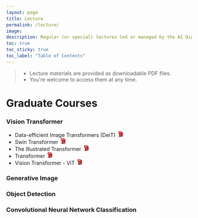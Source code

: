 ```yaml
---
layout: page
title: Lecture
permalink: /lecture/
image: 
description: Regular (or special) lectures led or managed by the AI Digital Twin Lab, Dong-A University of Korea
toc: true
toc_sticky: true
toc_label: "Table of Contents"
---
```


<blockquote style="text-align: left;">
    <ul>
        <li>Lecture materials are provided as downloadable PDF files.</li>
        <li>You're welcome to access them at any time.</li>
    </ul>
</blockquote>

<!-- ########################################### Start Graduate Course ########################################### -->

# Graduate Courses

### Vision Transformer

<ul>
    <li> Data-efficient Image Transformers (DeiT)
        <a href="../lectures/Vision Transformer/DeiT (Data-efficient Image Transformers).pdf" download>
            <img src="../images/pdf-icon.png" alt="PDF Icon" width="16" height="16">
        </a>
    </li>
    <li> Swin Transformer
        <a href="../lectures/Vision Transformer/Swin Transformer.pdf" download>
            <img src="../images/pdf-icon.png" alt="PDF Icon" width="16" height="16">
        </a>
    </li>
    <li> The Illustrated Transformer
        <a href="../lectures/Vision Transformer/The Illustrated Transformer.pdf" download>
            <img src="../images/pdf-icon.png" alt="PDF Icon" width="16" height="16">
        </a>
    </li>
    <li> Transformer
        <a href="../lectures/Vision Transformer/Transformer.pdf" download>
            <img src="../images/pdf-icon.png" alt="PDF Icon" width="16" height="16">
        </a>
    </li>
    <li> Vision Transformer - ViT
        <a href="../lectures/Vision Transformer/Vision Transformer - ViT.pdf" download>
            <img src="../images/pdf-icon.png" alt="PDF Icon" width="16" height="16">
        </a>
    </li>
</ul>


### Generative Image

### Object Detection

### Convolutional Neural Network Classification

<!-- ########################################### Start the xxxxx ########################################### -->